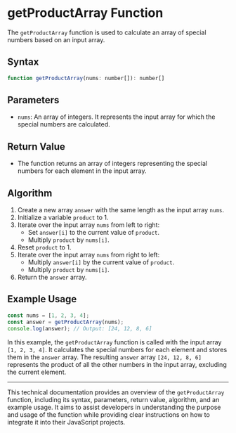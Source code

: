 
# getProductArray Function

The `getProductArray` function is used to calculate an array of special numbers based on an input array.

## Syntax

```javascript
function getProductArray(nums: number[]): number[]
```

## Parameters

- `nums`: An array of integers. It represents the input array for which the special numbers are calculated.

## Return Value

- The function returns an array of integers representing the special numbers for each element in the input array.

## Algorithm

1. Create a new array `answer` with the same length as the input array `nums`.
2. Initialize a variable `product` to 1.
3. Iterate over the input array `nums` from left to right:
   - Set `answer[i]` to the current value of `product`.
   - Multiply `product` by `nums[i]`.
4. Reset `product` to 1.
5. Iterate over the input array `nums` from right to left:
   - Multiply `answer[i]` by the current value of `product`.
   - Multiply `product` by `nums[i]`.
6. Return the `answer` array.

## Example Usage

```javascript
const nums = [1, 2, 3, 4];
const answer = getProductArray(nums);
console.log(answer); // Output: [24, 12, 8, 6]
```

In this example, the `getProductArray` function is called with the input array `[1, 2, 3, 4]`. It calculates the special numbers for each element and stores them in the `answer` array. The resulting `answer` array `[24, 12, 8, 6]` represents the product of all the other numbers in the input array, excluding the current element.

---

This technical documentation provides an overview of the `getProductArray` function, including its syntax, parameters, return value, algorithm, and an example usage. It aims to assist developers in understanding the purpose and usage of the function while providing clear instructions on how to integrate it into their JavaScript projects.